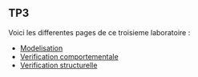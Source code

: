 ## TP3

Voici les differentes pages de ce troisieme laboratoire :

 - [Modelisation](modelisation.md)
 - [Verification comportementale](verification.md)
 - [Verification structurelle](VerificationStructurelle.md)
